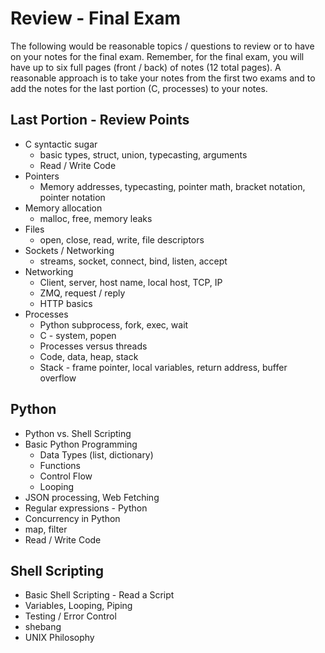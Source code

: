 # Review - Final Exam

The following would be reasonable topics / questions to review or to have on your notes for the final exam.  Remember, for the final exam, you will have up to six full pages (front / back) of notes (12 total pages).  A reasonable approach is to take your notes from the first two exams and to add the notes for the last portion (C, processes) to your notes.

## Last Portion - Review Points

* C syntactic sugar
   * basic types, struct, union, typecasting, arguments
   * Read / Write Code
* Pointers
   * Memory addresses, typecasting, pointer math, bracket notation, pointer notation  
* Memory allocation
   * malloc, free, memory leaks
* Files
   * open, close, read, write, file descriptors
* Sockets / Networking
   * streams, socket, connect, bind, listen, accept
* Networking
   * Client, server, host name, local host, TCP, IP
   * ZMQ, request / reply       
   * HTTP basics 
* Processes
   * Python subprocess, fork, exec, wait
   * C - system, popen
   * Processes versus threads
   * Code, data, heap, stack
   * Stack - frame pointer, local variables, return address, buffer overflow

## Python

* Python vs. Shell Scripting
* Basic Python Programming
   * Data Types (list, dictionary)
   * Functions
   * Control Flow
   * Looping
* JSON processing, Web Fetching
* Regular expressions - Python  
* Concurrency in Python
* map, filter
* Read / Write Code

## Shell Scripting

* Basic Shell Scripting - Read a Script
* Variables, Looping, Piping
* Testing / Error Control
* shebang
* UNIX Philosophy